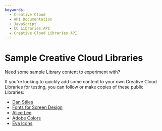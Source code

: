 ```yaml
---
keywords:
  - Creative Cloud
  - API Documentation
  - JavaScript
  - CC Libraries API
  - Creative Cloud Libraries API
---
```


# Sample Creative Cloud Libraries

Need some sample Library content to experiment with?

If you're looking to quickly add some content to your own Creative Cloud Libraries for testing, you can follow or make copies of these public Libraries:

- [Dan Stiles](https://assets.adobe.com/public/a3f9dbc4-cdc0-40dc-65ea-23f8b7e95ac6#)
- [Fonts for Screen Design](https://assets.adobe.com/public/b623f987-ea2b-418b-7746-e5dc31b6596d)
- [Alice Lee](https://assets.adobe.com/public/4f8c52b5-fd77-429b-640f-561618adde81)
- [Adobe Colors](https://assets.adobe.com/public/06cb8dc3-921f-4be6-64fa-f04de9b0a752)
- [Eva Icons](https://assets.adobe.com/public/ec584d24-ba5d-4f1b-5eaf-918ecde6c5cf)
